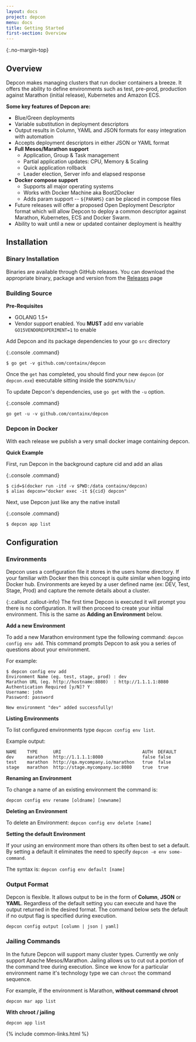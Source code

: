 ```yaml
---
layout: docs
project: depcon
menu: docs
title: Getting Started
first-section: Overview
---
```


{:.no-margin-top}
## Overview

Depcon makes managing clusters that run docker containers a breeze.  It offers the ability to define environments such as test, pre-prod, production against Marathon (initial release), Kubernetes and Amazon ECS.  

**Some key features of Depcon are:**


- Blue/Green deployments
- Variable substitution in deployment descriptors
- Output results in Column, YAML and JSON formats for easy integration with automation
- Accepts deployment descriptors in either JSON or YAML format
- **Full Mesos/Marathon support**
  - Application, Group & Task management
  - Partial application updates: CPU, Memory & Scaling
  - Quick application rollback
  - Leader election, Server info and elapsed response
- **Docker compose support**
  - Supports all major operating systems
  - Works with Docker Machine aka Boot2Docker
  - Adds param support -- `${PARAMS}` can be placed in compose files
- Future releases will offer a proposed Open Deployment Descriptor format which will allow Depcon to deploy a common descriptor against Marathon, Kubernetes, ECS and Docker Swarm.
- Ability to wait until a new or updated container deployment is healthy

## Installation

### Binary Installation

Binaries are available through GitHub releases.  You can download the appropriate binary, package and version from the [Releases](https://github.com/containx/depcon/releases) page

### Building Source

**Pre-Requisites**

- GOLANG 1.5+
- Vendor support enabled.  You **MUST** add env variable `GO15VENDOREXPERIMENT=1` to enable

Add Depcon and its package dependencies to your go `src` directory

{:.console .command}
```
$ go get -v github.com/containx/depcon
```

Once the `get` has completed, you should find your new `depcon` (or `depcon.exe`) executable sitting inside the `$GOPATH/bin/`

To update Depcon's dependencies, use `go get` with the `-u` option.

{:.console .command}
```
go get -u -v github.com/containx/depcon
```

### Depcon in Docker

With each release we publish a very small docker image containing depcon.

**Quick Example**

First, run Depcon in the background capture cid and add an alias

{:.console .command}
```
$ cid=$(docker run -itd -v $PWD:/data containx/depcon)
$ alias depcon="docker exec -it ${cid} depcon"
```

Next, use Depcon just like any the native install

{:.console .command}
```
$ depcon app list
```

## Configuration

### Environments

Depcon uses a configuration file it stores in the users home directory.  If your familiar with Docker then this concept is quite similar when logging into Docker hub.  Environments are keyed by a user defined name (ex: DEV, Test, Stage, Prod) and capture the remote details about a cluster.

{:.callout .callout-info}
The first time Depcon is executed it will prompt you there is no configuration.  It will then proceed to create your initial environment.  This is the same as **Adding an Environment** below.  

**Add a new Environment**

To add a new Marathon environment type the following command: ```depcon config env add```.  This command prompts Depcon to ask you a series of questions about your environment.

For example:

```
$ depcon config env add
Environment Name (eg. test, stage, prod) : dev
Marathon URL (eg. http://hostname:8080)  : http://1.1.1.1:8080
Authentication Required [y/N]? Y
Username: john
Password: password

New environment "dev" added successfully!
```

**Listing Environments**

To list configured environments type ```depcon config env list```.

Example output:

```
NAME    TYPE      URI                               AUTH  DEFAULT
dev     marathon  http://1.1.1.1:8080               false false
test    marathon  http://qa.mycompany.io/marathon   true  false
stage   marathon  http://stage.mycompany.io:8080    true  true
```

**Renaming an Environment**

To change a name of an existing environment the command is:

```depcon config env rename [oldname] [newname]```

**Deleting an Environment**

To delete an Environment: ```depcon config env delete [name]```

**Setting the default Environment**

If your using an environment more than others its often best to set a default.  By setting a default it eliminates the need to specify ```depcon -e env some-command```.

The syntax is: ```depcon config env default [name]```

### Output Format

Depcon is flexible.  It allows output to be in the form of **Column**, **JSON** or **YAML**.  Regardless of the default setting you can execute and have the output returned in the desired format.  The command below sets the default if no output flag is specified during execution.

```depcon config output [column | json | yaml]```

### Jailing Commands

In the future Depcon will support many cluster types.  Currently we only support Apache Mesos/Marathon.  Jailing allows us to cut out a portion of the command tree during execution.  Since we know for a particular environment name it's technology type we can ```chroot``` the command sequence.

For example, if the environment is Marathon, **without command chroot**

```depcon mar app list```

**With chroot / jailing**

```depcon app list```

{% include common-links.html %}
